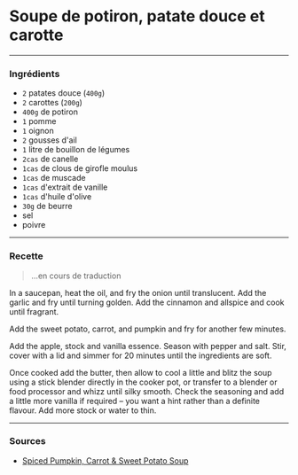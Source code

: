 # Soupe de potiron, patate douce et carotte

---

### Ingrédients

* `2` patates douce (`400g`)
* `2` carottes (`200g`)
* `400g` de potiron
* `1` pomme
* `1` oignon
* `2` gousses d'ail
* `1` litre de bouillon de légumes
* `2cas` de canelle
* `1cas` de clous de girofle moulus
* `1cas` de muscade
* `1cas` d'extrait de vanille
* `1cas` d'huile d'olive
* `30g` de beurre
* sel
* poivre

---

### Recette

> ...en cours de traduction

In a saucepan, heat the oil, and fry the onion until translucent. Add the garlic and fry until turning golden. Add the cinnamon and allspice and cook until fragrant.

Add the sweet potato, carrot, and pumpkin and fry for another few minutes.

Add the apple, stock and vanilla essence. Season with pepper and salt. Stir, cover with a lid and simmer for 20 minutes until the ingredients are soft.

Once cooked add the butter, then allow to cool a little and blitz the soup using a stick blender directly in the cooker pot, or transfer to a blender or food processor and whizz until silky smooth. Check the seasoning and add a little more vanilla if required – you want a hint rather than a definite flavour. Add more stock or water to thin.

---

### Sources

* [Spiced Pumpkin, Carrot & Sweet Potato Soup](https://fussfreeflavours.com/spiced-pumpkin-carrot-sweet-potato-soup/)
